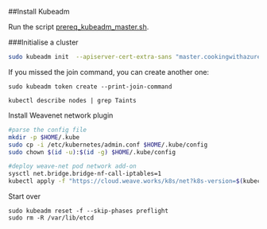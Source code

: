 ##Install Kubeadm

Run the script [prereq_kubeadm_master.sh](https://raw.githubusercontent.com/ams0/kubernetes-trainings/master/kubeadm/prereq_kubeadm_master.sh).

###Initialise a cluster

```bash
sudo kubeadm init  --apiserver-cert-extra-sans "master.cookingwithazure.com"
```

If you missed the join command, you can create another one:

```
sudo kubeadm token create --print-join-command
```

```
kubectl describe nodes | grep Taints
```

Install Weavenet network plugin

```bash
#parse the config file
mkdir -p $HOME/.kube
sudo cp -i /etc/kubernetes/admin.conf $HOME/.kube/config
sudo chown $(id -u):$(id -g) $HOME/.kube/config

#deploy weave-net pod network add-on
sysctl net.bridge.bridge-nf-call-iptables=1
kubectl apply -f "https://cloud.weave.works/k8s/net?k8s-version=$(kubectl version | base64 | tr -d '\n')"
```

Start over

```
sudo kubeadm reset -f --skip-phases preflight
sudo rm -R /var/lib/etcd
```
